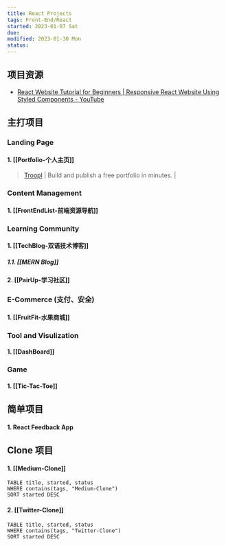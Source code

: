 ```yaml
---
title: React Projects
tags: Front-End/React   
started: 2023-01-07 Sat
due: 
modified: 2023-01-30 Mon
status: 
---
```

## 项目资源
- [React Website Tutorial for Beginners | Responsive React Website Using Styled Components - YouTube](https://www.youtube.com/watch?v=9_s_Essow6s&list=PLj-4DlPRT48nfYgDK00oTjlDF4O0ZZyG8&index=16)
## 主打项目
### Landing Page
#### 1. [[Portfolio-个人主页]]
>[Troopl](https://troopl.com) | Build and publish a free portfolio in minutes. |
### Content Management
#### 1. [[FrontEndList-前端资源导航]]
### Learning Community
#### 1. [[TechBlog-双语技术博客]]
##### 1.1. [[MERN Blog]]
#### 2. [[PairUp-学习社区]]
### E-Commerce (支付、安全)
#### 1. [[FruitFit-水果商城]]
### Tool and Visulization
#### 1. [[DashBoard]]
### Game
#### 1. [[Tic-Tac-Toe]]
## 简单项目
#### 1. React Feedback App
## Clone 项目
#### 1. [[Medium-Clone]]

```dataview
TABLE title, started, status
WHERE contains(tags, "Medium-Clone")
SORT started DESC
```

#### 2. [[Twitter-Clone]]

```dataview
TABLE title, started, status
WHERE contains(tags, "Twitter-Clone")
SORT started DESC
```